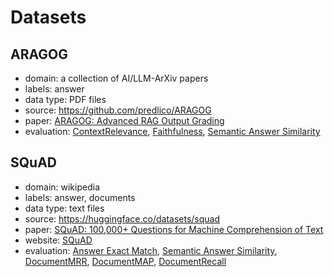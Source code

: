 # Datasets


## ARAGOG
- domain: a collection of AI/LLM-ArXiv papers 
- labels: answer
- data type: PDF files
- source: https://github.com/predlico/ARAGOG
- paper: [ARAGOG: Advanced RAG Output Grading](https://arxiv.org/pdf/2404.01037)
- evaluation: [ContextRelevance](https://docs.haystack.deepset.ai/docs/contextrelevanceevaluator), [Faithfulness](https://docs.haystack.deepset.ai/docs/faithfulnessevaluator), [Semantic Answer Similarity](https://docs.haystack.deepset.ai/docs/sasevaluator)


## SQuAD
- domain: wikipedia
- labels: answer, documents
- data type: text files
- source: https://huggingface.co/datasets/squad
- paper: [SQuAD: 100,000+ Questions for Machine Comprehension of Text](https://arxiv.org/abs/1606.05250)
- website: [SQuAD](https://rajpurkar.github.io/SQuAD-explorer/)
- evaluation: [Answer Exact Match](https://docs.haystack.deepset.ai/docs/answerexactmatchevaluator), [Semantic Answer Similarity](https://docs.haystack.deepset.ai/docs/sasevaluator), [DocumentMRR](https://docs.haystack.deepset.ai/docs/documentmrrevaluator), [DocumentMAP](https://docs.haystack.deepset.ai/docs/documentmapevaluator), [DocumentRecall](https://docs.haystack.deepset.ai/docs/documentrecallevaluator)

